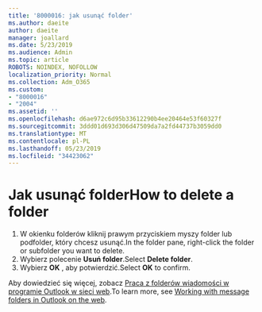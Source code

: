 ```yaml
---
title: '8000016: jak usunąć folder'
ms.author: daeite
author: daeite
manager: joallard
ms.date: 5/23/2019
ms.audience: Admin
ms.topic: article
ROBOTS: NOINDEX, NOFOLLOW
localization_priority: Normal
ms.collection: Adm_O365
ms.custom:
- "8000016"
- "2004"
ms.assetid: ''
ms.openlocfilehash: d6ae972c6d95b33612290b4ee20464e53f60327f
ms.sourcegitcommit: 3ddd01d693d306d47509da7a2fd44737b3059dd0
ms.translationtype: MT
ms.contentlocale: pl-PL
ms.lasthandoff: 05/23/2019
ms.locfileid: "34423062"
---
```

# <a name="how-to-delete-a-folder"></a><span data-ttu-id="833c4-102">Jak usunąć folder</span><span class="sxs-lookup"><span data-stu-id="833c4-102">How to delete a folder</span></span>

1. <span data-ttu-id="833c4-103">W okienku folderów kliknij prawym przyciskiem myszy folder lub podfolder, który chcesz usunąć.</span><span class="sxs-lookup"><span data-stu-id="833c4-103">In the folder pane, right-click the folder or subfolder you want to delete.</span></span>
2. <span data-ttu-id="833c4-104">Wybierz polecenie **Usuń folder**.</span><span class="sxs-lookup"><span data-stu-id="833c4-104">Select **Delete folder**.</span></span>
3. <span data-ttu-id="833c4-105">Wybierz **OK** , aby potwierdzić.</span><span class="sxs-lookup"><span data-stu-id="833c4-105">Select **OK** to confirm.</span></span>

<span data-ttu-id="833c4-106">Aby dowiedzieć się więcej, zobacz [Praca z folderów wiadomości w programie Outlook w sieci web](https://support.office.com/article/ae0f10d6-54e7-4f29-acd3-78cdc3fdcb9f).</span><span class="sxs-lookup"><span data-stu-id="833c4-106">To learn more, see [Working with message folders in Outlook on the web](https://support.office.com/article/ae0f10d6-54e7-4f29-acd3-78cdc3fdcb9f).</span></span>

